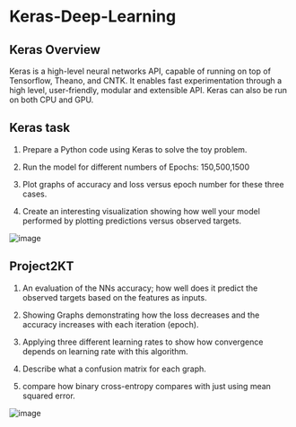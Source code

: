 # Keras-Deep-Learning

## Keras Overview 
   Keras is a high-level neural networks API, capable of running on top of Tensorflow, Theano, and CNTK. It enables fast  experimentation through a high level, user-friendly, modular and extensible API. Keras can also be run on both CPU and GPU.

## Keras task

1. Prepare a Python code using Keras to solve the toy problem.

2. Run the model for different numbers of Epochs: 150,500,1500

3. Plot graphs of accuracy and loss versus epoch number for these three cases.

4. Create an interesting visualization showing how well your model performed by plotting predictions versus observed targets.

![image](https://user-images.githubusercontent.com/43942029/82087434-13e5c780-96be-11ea-8844-8332bc79ed47.png)

## Project2KT


1. An evaluation of the NNs accuracy; how well does it predict the observed targets based on the features as inputs.

2. Showing Graphs demonstrating how the loss decreases and the accuracy increases with each iteration (epoch). 

3. Applying three different learning rates to show how convergence depends on learning rate with this algorithm.

4. Describe what a confusion matrix for each graph.

5. compare how binary cross-entropy compares with just using mean squared error.

![image](https://user-images.githubusercontent.com/43942029/82087365-f31d7200-96bd-11ea-85db-18d2db2b6f1f.png)


